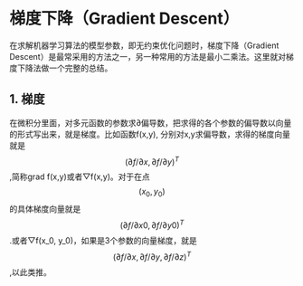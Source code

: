 # 梯度下降（Gradient Descent）

在求解机器学习算法的模型参数，即无约束优化问题时，梯度下降（Gradient Descent）是最常采用的方法之一，另一种常用的方法是最小二乘法。这里就对梯度下降法做一个完整的总结。

## 1. 梯度
在微积分里面，对多元函数的参数求∂偏导数，把求得的各个参数的偏导数以向量的形式写出来，就是梯度。比如函数f(x,y), 分别对x,y求偏导数，求得的梯度向量就是$$(\partial f/\partial x, \partial f/\partial y)^T$$,简称grad f(x,y)或者▽f(x,y)。对于在点$$(x_0,y_0)$$的具体梯度向量就是$$(\partial f/\partial x0,\partial f/\partial y0)^T$$.或者▽f(x_0, y_0)，如果是3个参数的向量梯度，就是$$(\partial f/\partial x, \partial f/\partial y, \partial f/\partial z)^T$$,以此类推。

